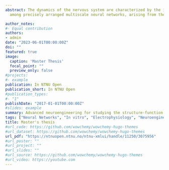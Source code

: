 ```yaml
---
abstract: The dynamics of the nervous system are characterized by the intricate interactions
  among precisely arranged multiscale neural networks, arising from the innate capacity of the system for         self-organization and adaptation to regulatory cues from the microenvironment. However, the fundamental     principles governing organization and function of neural networks remain largely unknown. In recent years, in   vitro engineered interfaces have emerged as a viable approach to study neural networks at the mesoscale,   providing a highly controlled microenvironment and allowing to mimic key aspects of in vivo neural networks,   while minimizing the associated complexities by adopting a reductionist approach. In this M.Sc thesis, we used   novel models for in vitro neural culturing to recapitulate significant aspects from in vivo topology and   manipulate the structure-function dynamics within populations of neurons. To attain modular organization of   segregated neuronal populations we used novel multi-nodal microfluidic devices, featuring afferent-efferent   connectivity promoted via Tesla-valve inspired microchannels. The presence of structural modularity and   unidirectionality was validated by employing viral tools for cellular delivery of genes for expressing distinct   fluorescent proteins within the segregated neural population in two-nodal microfluidics. To capture their   functional dynamics, we implemented and optimized a system for optogenetics and calcium imaging. Furthermore, we   demonstrate that altering the number of microchannels within a five-nodal microfluidic coupled with   microelectrode array can influence inter-nodal connectivity. We then selectively perturbed one node within the   five-nodal microfluidic and showed notable alternations in functional connectivity among the nodes, as well as   in firing rates within each node. Finally, we tested the biocompatibility of novel 3D microfabricated     interfaces with neuronal cultures, aiming to facilitate the formation of tridimensional neural networks while   retaining the simplicity of handling neural cultures. This work highlights the immense potential of advanced   neuroengineered in vitro models to recapitulate microscale topological organization of neural networks and   investigate their structure-function dynamics in healthy and perturbed conditions.

author_notes:
#- Equal contribution
authors:
- admin
date: "2023-06-01T00:00:00Z"
doi: ""
featured: true
image:
  caption: 'Master Thesis'
  focal_point: ""
  preview_only: false
#projects:
#- example
publication: In NTNU Open
publication_short: In NTNU Open
#publication_types:
#- "1"
publishDate: "2017-01-01T00:00:00Z"
#slides: example
summary: Advanced neuroengineering for studying the structure-function dynamics in healthy and perturbed neural networks.
tags: ["Neural Networks", "In vitro", "Electrophysiology", "Neuroengineering"]
title: Master's thesis
#url_code: https://github.com/wowchemy/wowchemy-hugo-themes
#url_dataset: https://github.com/wowchemy/wowchemy-hugo-themes
url_pdf: "https://ntnuopen.ntnu.no/ntnu-xmlui/handle/11250/3075956"
#url_poster: ""
#url_project: ""
#url_slides: ""
#url_source: https://github.com/wowchemy/wowchemy-hugo-themes
#url_video: https://youtube.com
---
```




